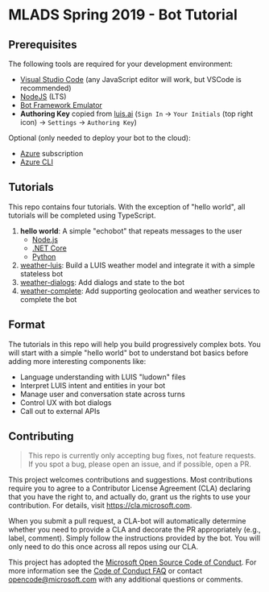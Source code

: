 # MLADS Spring 2019 - Bot Tutorial

## Prerequisites

The following tools are required for your development environment:   

- [Visual Studio Code](https://code.visualstudio.com/) (any JavaScript editor will work, but VSCode is recommended)
- [NodeJS](https://nodejs.org/en/) (LTS)
- [Bot Framework Emulator](https://github.com/Microsoft/BotFramework-Emulator/releases)
- __Authoring Key__ copied from [luis.ai](https://luis.ai/) (`Sign In` -> `Your Initials` (top right icon) -> `Settings` -> `Authoring Key`)

Optional (only needed to deploy your bot to the cloud):
- [Azure](https://portal.azure.com) subscription
- [Azure CLI](https://docs.microsoft.com/en-us/cli/azure/install-azure-cli?view=azure-cli-latest)

## Tutorials

This repo contains four tutorials. With the exception of "hello world", all tutorials will be completed using TypeScript.

1. **hello world**: A simple "echobot" that repeats messages to the user
    - [Node.js](./tutorials/node/01-hello-world)
    - [.NET Core](./tutorials/dotnet/01-hello-world)
    - [Python](./tutorials/python/01-hello-world)
1. [weather-luis](./tutorials/node/02-weather-luis): Build a LUIS weather model and integrate it with a simple stateless bot
1. [weather-dialogs](./tutorial/node/03-weather-dialogs): Add dialogs and state to the bot
1. [weather-complete](./tutorials/node/04-weather-complete): Add supporting geolocation and weather services to complete the bot

## Format  

The tutorials in this repo will help you build progressively complex bots. You will start with a simple "hello world" bot to understand bot basics before adding more interesting components like:

- Language understanding with LUIS "ludown" files
- Interpret LUIS intent and entities in your bot
- Manage user and conversation state across turns
- Control UX with bot dialogs
- Call out to external APIs

## Contributing

> This repo is currently only accepting bug fixes, not feature requests. If you spot a bug, please open an issue, and if possible, open a PR.

This project welcomes contributions and suggestions.  Most contributions require you to agree to a
Contributor License Agreement (CLA) declaring that you have the right to, and actually do, grant us
the rights to use your contribution. For details, visit https://cla.microsoft.com.

When you submit a pull request, a CLA-bot will automatically determine whether you need to provide
a CLA and decorate the PR appropriately (e.g., label, comment). Simply follow the instructions
provided by the bot. You will only need to do this once across all repos using our CLA.

This project has adopted the [Microsoft Open Source Code of Conduct](https://opensource.microsoft.com/codeofconduct/).
For more information see the [Code of Conduct FAQ](https://opensource.microsoft.com/codeofconduct/faq/) or
contact [opencode@microsoft.com](mailto:opencode@microsoft.com) with any additional questions or comments.


